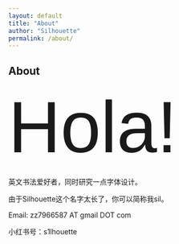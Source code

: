 ```yaml
---
layout: default
title: "About"
author: "Silhouette"
permalink: /about/
---
```


  <div class="tags-header">
    <h2 class="tags-header-title">About</h2>
    <div class="tags-header-line"></div>
  </div>


<div style="font-family: 'SilhouetteRoundhand', sans-serif; font-size: 144px;">
  Hola!
</div>



英文书法爱好者，同时研究一点字体设计。

由于Silhouette这个名字太长了，你可以简称我sil。

Email: zz7966587 AT gmail DOT com

小红书号：s1lhouette
